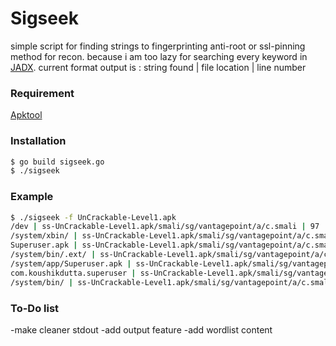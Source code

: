 # Sigseek


simple script for finding strings to fingerprinting anti-root or ssl-pinning method for recon. because i am too lazy for searching every keyword in [JADX](https://github.com/skylot/jadx). current format output is : string found | file location | line number


### Requirement

[Apktool](https://github.com/iBotPeaches/Apktool)

### Installation

```sh
$ go build sigseek.go
$ ./sigseek
```


### Example
```sh
$ ./sigseek -f UnCrackable-Level1.apk
/dev | ss-UnCrackable-Level1.apk/smali/sg/vantagepoint/a/c.smali | 97
/system/xbin/ | ss-UnCrackable-Level1.apk/smali/sg/vantagepoint/a/c.smali | 87
Superuser.apk | ss-UnCrackable-Level1.apk/smali/sg/vantagepoint/a/c.smali | 85
/system/bin/.ext/ | ss-UnCrackable-Level1.apk/smali/sg/vantagepoint/a/c.smali | 91
/system/app/Superuser.apk | ss-UnCrackable-Level1.apk/smali/sg/vantagepoint/a/c.smali | 85
com.koushikdutta.superuser | ss-UnCrackable-Level1.apk/smali/sg/vantagepoint/a/c.smali | 97
/system/bin/ | ss-UnCrackable-Level1.apk/smali/sg/vantagepoint/a/c.smali | 91

```

### To-Do list
-make cleaner stdout
-add output feature
-add wordlist content
